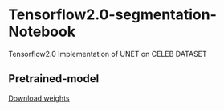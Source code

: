 # Tensorflow2.0-segmentation-Notebook
Tensorflow2.0 Implementation of UNET on CELEB DATASET

## Pretrained-model
[Download weights](https://drive.google.com/open?id=1cqbt8J59rdFpT-CCpnuaQmlKm3Ds1E9a)


